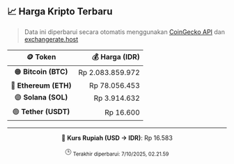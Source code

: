

<!-- HARGA_KRIPTO -->
## 📈 Harga Kripto Terbaru

> Data ini diperbarui secara otomatis menggunakan [CoinGecko API](https://www.coingecko.com/) dan [exchangerate.host](https://exchangerate.host/)

<div align="center">

| 🪙 Token | 💰 Harga (IDR) |
|:------:|---------------:|
| 🟠 **Bitcoin (BTC)**   | Rp 2.083.859.972 |
| 🔵 **Ethereum (ETH)**  | Rp 78.056.453 |
| 🟣 **Solana (SOL)**    | Rp 3.914.632 |
| 🟢 **Tether (USDT)**   | Rp 16.600 |

---

💱 **Kurs Rupiah (USD → IDR)**: Rp 16.583

🕒 <sub>Terakhir diperbarui: 7/10/2025, 02.21.59</sub>

</div>
<!-- /HARGA_KRIPTO -->